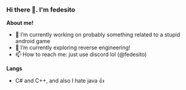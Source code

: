 ### Hi there 👋. I'm **fedesito**

**About me!**

- 🔭 I’m currently working on probably something related to a stupid android game
- 🌱 I’m currently exploring reverse engineering!
- 📫 How to reach me: just use discord lol (@fedesito)

**Langs**

- C# and C++, and also I hate java 👍
